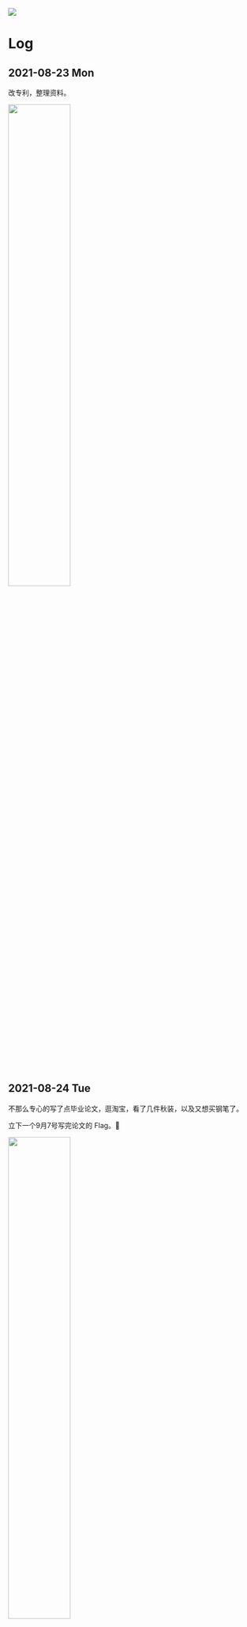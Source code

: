 ![](/Focus/focus.svg)

# Log

## 2021-08-23 Mon

改专利，整理资料。

<img src="/Focus/0823.jpg" width="50%">

## 2021-08-24 Tue

不那么专心的写了点毕业论文，逛淘宝，看了几件秋装，以及又想买钢笔了。

立下一个9月7号写完论文的 Flag。🚩

<img src="/Focus/0824.jpg" width="50%">

## 2021-08-25 Wed

买了 Capless 黑武士耶嘿。

专注时间不多，效率还行。

<img src="/Focus/0825.jpg" width="50%">

## 2021-08-26 Thu

写了一天字玩了一天钢笔 OTZ

正经事耽搁了些。

<img src="/Focus/0826.jpg" width="50%">

## 2021-08-27 Fri

写论文，画思维导图理清思路，XMind 真好用 👍

<img src="/Focus/0827.jpg" width="50%">

## 2021-08-28 Sat

写论文。

<img src="/Focus/0828.jpg" width="50%">

## 2021-08-29 Sun

没有专注，啥也没干的一天。

## 2021-08-30 Mon

专注看小说，嘿嘿。

不过老王发话要14号看初稿了。

## 2021-08-31 Tue

八月拜拜。

看小说。

## 2021-09-01 Wed

学院发通知要 9 月 15 号论文初审，老王说下周二给他看论文，冲啦。

<img src="/Focus/0901.jpg" width="50%">

## 2021-09-02 Thu

今天进度喜人，果然 DDL 才是第一生产力，嘿嘿。

<img src="/Focus/0902.jpg" width="50%">

## 2021-09-03 Fri

海星。

<img src="/Focus/0903.jpg" width="50%">

## 2021-09-04 Sat

可以，人为什么要写论文。

<img src="/Focus/0904.jpg" width="50%">

## 2021-09-05 Sun

初稿终于快完事了！今天冲冲冲！🆙

<img src="/Focus/0905.jpg" width="50%">

## 2021-09-06 Mon

好，快了。

<img src="/Focus/0906.jpg" width="50%">

## 2021-09-07 Tue

熬了个通宵，8点搞完睡觉了QAQ。

<img src="/Focus/0907.jpg" width="50%">

## 2021-09-08 Wed

小胡来找我玩了耶嘿！

## 2021-09-09 Thu

<img src="/Focus/0909.jpg" width="50%">

看了两部电影：
- Good Will Hunting
- 杀人回忆

Will 帅哭我了，太有魅力了！

以及马特达蒙和小李子真的没有什么血缘关系吗。

明年入职前想把 Top250 看完 🎁

## 2021-09-10 Fri

又看了两部电影：
- 怪兽电力公司
- Gattaca

## 2021-09-11 Sat

- 追随 Following
- 惊魂记 Psycho

## 2021-09-12 Sun

- 黑天鹅
- 窃听风暴
- 肖申克的救赎 2

## 2021-09-13 Mon

3h45min

电影

- 辩护人
- 猫鼠游戏 2

稍微改了下论文